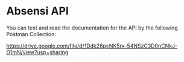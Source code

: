 # Absensi API

You can test and read the documentation for the API by the following Postman Collection:

https://drive.google.com/file/d/1Ddk26pcNK5rx-54NSzC3D0nCNkJ-D1mN/view?usp=sharing
